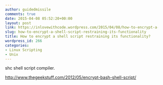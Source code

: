```yaml
---
author: guidedmissile
comments: true
date: 2015-04-08 05:52:20+00:00
layout: post
link: https://inlovewithcode.wordpress.com/2015/04/08/how-to-encrypt-a-shell-script-restraining-its-functionality/
slug: how-to-encrypt-a-shell-script-restraining-its-functionality
title: How to encrypt a shell script restraining its functionality?
wordpress_id: 266
categories:
- Linux Scripting
- Unix
---
```


shc shell script compiler.

http://www.thegeekstuff.com/2012/05/encrypt-bash-shell-script/
